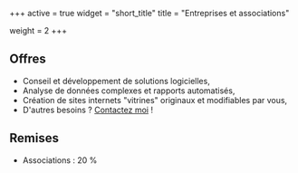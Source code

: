 +++
active = true
widget = "short_title"
title = "Entreprises et associations"

weight = 2
+++

  
## Offres

* Conseil et développement de solutions logicielles,
* Analyse de données complexes et rapports automatisés,
* Création de sites internets "vitrines" originaux et modifiables par vous,
* D'autres besoins ? [Contactez moi](/#contact) !

## Remises

* Associations : 20 %

